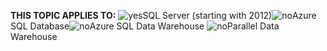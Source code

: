 <Token>**THIS TOPIC APPLIES TO:** ![yes](/Image/Applies%20to/yes.png)SQL Server (starting with 2012)![no](/Image/Applies%20to/no.png)Azure SQL Database![no](/Image/Applies%20to/no.png)Azure SQL Data Warehouse ![no](/Image/Applies%20to/no.png)Parallel Data Warehouse </Token>